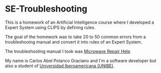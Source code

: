 # SE-Troubleshooting

This is a homework of an Artificial Intelligence course where I developed a Expert System using CLIPS by defining rules.

The goal of the homework was to take 20 to 50 common errors from a troubleshooing manual and convert it into rules of an Expert System.

The troubleshooting manual I took was [Microwave Repair Help](https://www.repairclinic.com/RepairHelp/Microwave-Repair-Help)

My name is Carlos Abel Polanco Graciano and I'm a software developer but also a student of [Universidad Iberoamericana (UNIBE)](https://www.unibe.edu.do/).
